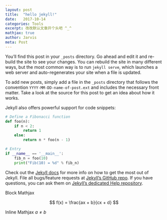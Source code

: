 ```yaml
---
layout: post
title:  "hello jekyll!"
date:   2017-10-14
categories: Tools
excerpt: 改改默认文章开个头吧 ^_^
mathjax: true
author: Jarvis
meta: Post
---
```


You’ll find this post in your `_posts` directory. Go ahead and edit it and re-build the site to see your changes. You can rebuild the site in many different ways, but the most common way is to run `jekyll serve`, which launches a web server and auto-regenerates your site when a file is updated.

To add new posts, simply add a file in the `_posts` directory that follows the convention `YYYY-MM-DD-name-of-post.ext` and includes the necessary front matter. Take a look at the source for this post to get an idea about how it works.

Jekyll also offers powerful support for code snippets:

```python
# Define a Fibonacci function
def foo(n):
    if n < 2:
        return 1
    else:
        return n * foo(n - 1)

# Entry
if __name__ == '__main__':
    fib_n = foo(10)
    print("Fib(10) = %d" % fib_n)
```

Check out the [Jekyll docs][jekyll] for more info on how to get the most out of Jekyll. File all bugs/feature requests at [Jekyll’s GitHub repo][jekyll-gh]. If you have questions, you can ask them on [Jekyll’s dedicated Help repository][jekyll-help].

[jekyll]:      http://jekyllrb.com
[jekyll-gh]:   https://github.com/jekyll/jekyll
[jekyll-help]: https://github.com/jekyll/jekyll-help

Block Mathjax 

$$
f(x) = \frac{ax + b}{cx + d}
$$

Inline Mathjax $a \neq b$

